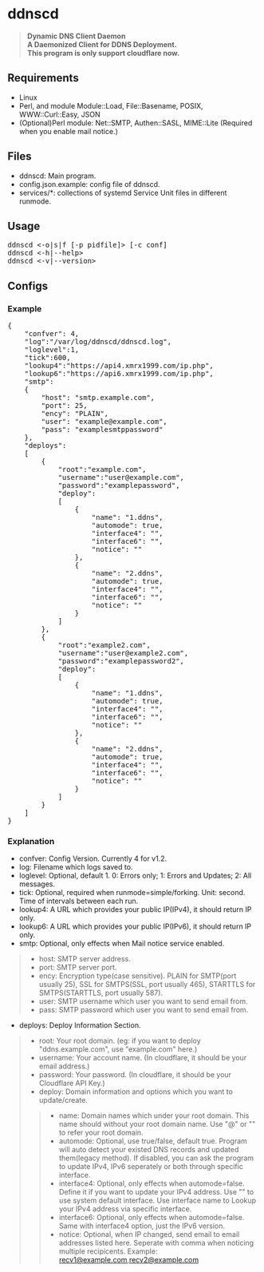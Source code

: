 # ddnscd
>**Dynamic DNS Client Daemon**<br/>
>**A Daemonized Client for DDNS Deployment.**<br/>
>**This program is only support cloudflare now.**

## Requirements
* Linux
* Perl, and module Module::Load, File::Basename, POSIX, WWW::Curl::Easy, JSON
* (Optional)Perl module: Net::SMTP, Authen::SASL, MIME::Lite (Required when you enable mail notice.)

## Files
* ddnscd: Main program.
* config.json.example: config file of ddnscd.
* services/*: collections of systemd Service Unit files in different runmode.

## Usage
<pre>
ddnscd <-o|s|f [-p pidfile]> [-c conf]
ddnscd <-h|--help>
ddnscd <-v|--version>
</pre>

## Configs
### Example
<pre>
{
	"confver": 4,
	"log":"/var/log/ddnscd/ddnscd.log",
	"loglevel":1,
	"tick":600,
	"lookup4":"https://api4.xmrx1999.com/ip.php",
	"lookup6":"https://api6.xmrx1999.com/ip.php",
	"smtp":
	{
		"host": "smtp.example.com",
		"port": 25,
		"ency": "PLAIN",
		"user": "example@example.com",
		"pass": "examplesmtppassword"
	},
	"deploys":
	[
		{
			"root":"example.com",
			"username":"user@example.com",
			"password":"examplepassword",
			"deploy":
			[
				{
					"name": "1.ddns",
					"automode": true,
					"interface4": "",
					"interface6": "",
					"notice": ""
				},
				{
					"name": "2.ddns",
					"automode": true,
					"interface4": "",
					"interface6": "",
					"notice": ""
				}
			]
		},
		{
			"root":"example2.com",
			"username":"user@example2.com",
			"password":"examplepassword2",
			"deploy":
			[
				{
					"name": "1.ddns",
					"automode": true,
					"interface4": "",
					"interface6": "",
					"notice": ""
				},
				{
					"name": "2.ddns",
					"automode": true,
					"interface4": "",
					"interface6": "",
					"notice": ""
				}
			]
		}
	]
}
</pre>
### Explanation
 * confver: Config Version. Currently 4 for v1.2.
 * log: Filename which logs saved to.
 * loglevel: Optional, default 1. 0: Errors only; 1: Errors and Updates; 2: All messages.
 * tick: Optional, required when runmode=simple/forking. Unit: second. Time of intervals between each run.
 * lookup4: A URL which provides your public IP(IPv4), it should return IP only.
 * lookup6: A URL which provides your public IP(IPv6), it should return IP only.
 * smtp: Optional, only effects when Mail notice service enabled.
 >* host: SMTP server address.
 >* port: SMTP server port.
 >* ency: Encryption type(case sensitive). PLAIN for SMTP(port usually 25), SSL for SMTPS(SSL, port usually 465), STARTTLS for SMTPS(STARTTLS, port usually 587).
 >* user: SMTP username which user you want to send email from.
 >* pass: SMTP password which user you want to send email from.
 * deploys: Deploy Information Section.
 >* root: Your root domain. (eg: if you want to deploy "ddns.example.com", use "example.com" here.)
 >* username: Your account name. (In cloudflare, it should be your email address.)
 >* password: Your password. (In cloudflare, it should be your Cloudflare API Key.)
 >* deploy: Domain information and options which you want to update/create.
 >>* name: Domain names which under your root domain. This name should without your root domain name. Use "@" or "" to refer your root domain.
 >>* automode: Optional, use true/false, default true. Program will auto detect your existed DNS records and updated them(legacy method). If disabled, you can ask the program to update IPv4, IPv6 seperately or both through specific interface.
 >>* interface4: Optional, only effects when automode=false. Define it if you want to update your IPv4 address. Use "" to use system default interface. Use interface name to Lookup your IPv4 address via specific interface.
 >>* interface6: Optional, only effects when automode=false. Same with interface4 option, just the IPv6 version.
 >>* notice: Optional, when IP changed, send email to email addresses listed here. Seperate with comma when noticing multiple recipicents. Example: recv1@example.com,recv2@example.com

